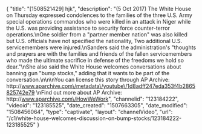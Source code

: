 {
    "title": "[1508521429] hjk",
    "description": "(5 Oct 2017) The White House on Thursday expressed condolences to the families of the three U.S. Army special operations commandos who were killed in an attack in Niger while the U.S. was providing assistance to security force counter-terror operations.\nOne soldier from a \"partner member nation\" was also killed but U.S. officials have not specified the nationality, Two additional U.S. servicemembers were injured.\nSanders said the administration's \"thoughts and prayers are with the families and friends of the fallen servicemembers who made the ultimate sacrifice in defense of the freedoms we hold so dear.\"\nShe also said the White House welcomes conversations about banning gun \"bump stocks,\" adding that it wants to be part of the conversation.\n\n\nYou can license this story through AP Archive: http:\/\/www.aparchive.com\/metadata\/youtube\/1d8adff247eda353f4b2865825742e79 \nFind out more about AP Archive: http:\/\/www.aparchive.com\/HowWeWork",
    "channelid": "123184222",
    "videoid": "123185525",
    "date_created": "1507663305",
    "date_modified": "1508456064",
    "type": "captivate",
    "layout": "channelVideo",
    "url": "\/c1\/white-house-welcomes-discussion-on-bump-stocks\/123184222-123185525"
}